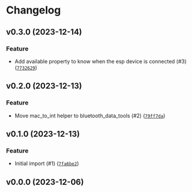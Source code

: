 # Changelog

## v0.3.0 (2023-12-14)

### Feature

- Add available property to know when the esp device is connected (#3) ([`7732629`](https://github.com/Bluetooth-Devices/bleak-esphome/commit/773262937fe106c573077a1f1d43156f00579f64))

## v0.2.0 (2023-12-13)

### Feature

- Move mac_to_int helper to bluetooth_data_tools (#2) ([`79ff7da`](https://github.com/Bluetooth-Devices/bleak-esphome/commit/79ff7da11cd360becf0e4c69c41c630d47b6fa13))

## v0.1.0 (2023-12-13)

### Feature

- Initial import (#1) ([`7fa6be2`](https://github.com/Bluetooth-Devices/bleak-esphome/commit/7fa6be28a475781ebd90e7e0060bb0890b68b29b))

## v0.0.0 (2023-12-06)
